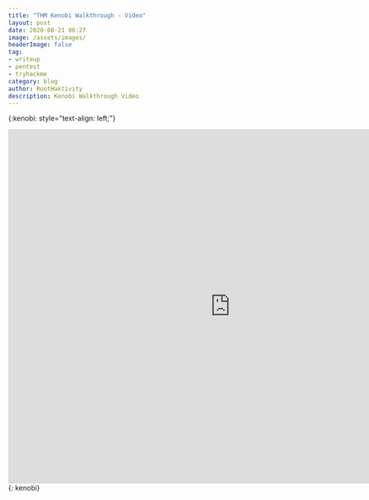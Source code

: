 ```yaml
---
title: "THM Kenobi Walkthrough - Video"
layout: post
date: 2020-08-21 06:27
image: /assets/images/
headerImage: false
tag:
- writeup
- pentest
- tryhackme
category: blog
author: RootHaktivity
description: Kenobi Walkthrough Video
---
```


{:kenobi: style="text-align: left;"}
<iframe width="900" height="720" src="https://roothaktivity.github.io/vids/Kenobi/Kenobi_player.html" scrolling="no" frameborder="0" allowfullscreen></iframe>
{: kenobi}
